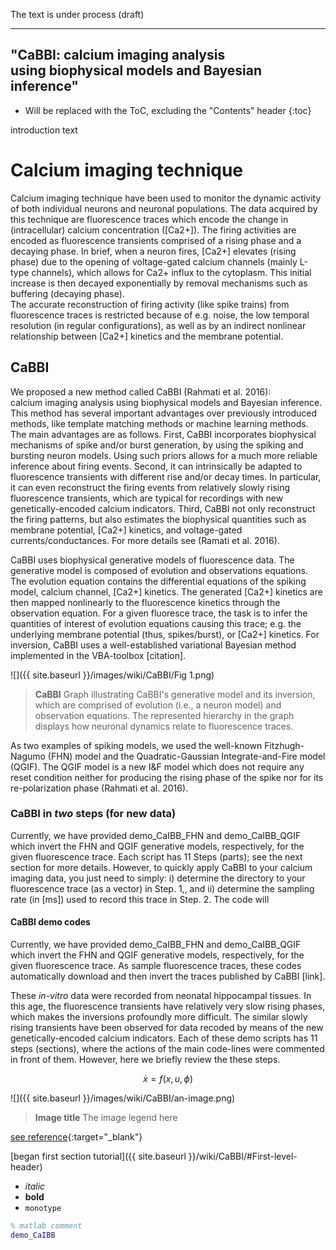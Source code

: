 The text is under process (draft)


---
"CaBBI: calcium imaging analysis using biophysical models and Bayesian inference"
---
* Will be replaced with the ToC, excluding the "Contents" header
{:toc}

introduction text

# Calcium imaging technique

Calcium imaging technique have been used to monitor the dynamic activity of both individual neurons and neuronal populations. The data acquired by this technique are fluorescence traces which encode the change in (intracellular) calcium concentration ([Ca2+]). The firing activities are encoded as fluorescence transients comprised of a rising phase and a decaying phase. In brief, when a neuron fires, [Ca2+] elevates (rising phase) due to the opening of voltage-gated calcium channels (mainly L-type channels), which allows for Ca2+ influx to the cytoplasm. This initial increase is then decayed exponentially by removal mechanisms such as buffering (decaying phase).           
The accurate reconstruction of firing activity (like spike trains) from fluorescence traces is restricted because of e.g. noise, the low temporal resolution (in regular configurations), as well as by an indirect nonlinear relationship between [Ca2+] kinetics and the membrane potential.

## CaBBI
We proposed a new method called CaBBI (Rahmati et al. 2016): calcium imaging analysis using biophysical models and Bayesian inference. This method has several important advantages over previously introduced methods, like template matching methods or machine learning methods. The main advantages are as follows. First, CaBBI incorporates biophysical mechanisms of spike and/or burst generation, by using the spiking and bursting neuron models. Using such priors allows for a much more reliable inference about firing events. Second, it can intrinsically be adapted to fluorescence transients with different rise and/or decay times. In particular, it can even reconstruct the firing events from relatively slowly rising fluorescence transients, which are typical for recordings with new genetically-encoded calcium indicators. Third, CaBBI not only reconstruct the firing patterns, but also estimates the biophysical quantities such as membrane potential, [Ca2+] kinetics, and voltage-gated currents/conductances. For more details see (Ramati et al. 2016).  

CaBBI uses biophysical generative models of fluorescence data. The generative model is composed of evolution and observations equations. The evolution equation contains the differential equations of the spiking model, calcium channel, [Ca2+] kinetics. The generated [Ca2+] kinetics are then mapped nonlinearly to the fluorescence kinetics through the  observation equation. For a given fluoresce trace, the task is to infer the quantities of interest of evolution equations causing this trace; e.g. the underlying membrane potential (thus, spikes/burst), or [Ca2+] kinetics. For inversion, CaBBI uses a well-established variational Bayesian method implemented in the VBA-toolbox [citation].

<!-- insert an image -->
![]({{ site.baseurl }}/images/wiki/CaBBI/Fig 1.png)

> **CaBBI**
Graph illustrating CaBBI's generative model and its inversion, which are comprised of evolution (i.e., a neuron model) and observation equations. The represented hierarchy in the graph displays how neuronal dynamics relate to fluorescence traces.

As two examples of spiking models, we used the well-known Fitzhugh-Nagumo (FHN) model and the Quadratic-Gaussian Integrate-and-Fire model (QGIF). The QGIF model is a new I&F model which does not require any reset condition neither for producing the rising phase of the spike nor for its re-polarization phase (Rahmati et al. 2016).    

### CaBBI in *two* steps (for **new data**)
Currently, we have provided demo_CaIBB_FHN and demo_CaIBB_QGIF which invert the FHN and QGIF generative models, respectively, for the given fluorescence trace. Each script has 11 Steps (parts); see the next section for more details. However, to quickly apply CaBBI to your calcium imaging data, you just need to simply: i) determine the directory to your fluorescence trace (as a vector) in Step. 1,, and ii) determine the sampling rate (in [ms]) used to record this trace in Step. 2. The code will   


#### CaBBI demo codes
Currently, we have provided demo_CaIBB_FHN and demo_CaIBB_QGIF which invert the FHN and QGIF generative models, respectively, for the given fluorescence trace. As sample fluorescence traces, these codes automatically download and then invert the traces published by CaBBI [link].


These *in-vitro* data were recorded from neonatal hippocampal tissues. In this age, the fluorescence transients have relatively very slow rising phases, which makes the inversions profoundly more difficult. The similar slowly rising transients have been observed for data recoded by means of the new genetically-encoded calcium indicators.
Each of these demo scripts has 11 steps (sections), where the actions of the main code-lines were commented in front of them. However, here we briefly review the these steps.







$$
\dot x = f(x,u,\phi)
$$

<!-- insert an image -->
![]({{ site.baseurl }}/images/wiki/CaBBI/an-image.png)

> **Image title**
The image legend here

<!-- insert an link -->
[see reference](http://www.sciencedirect.com/science/article/pii/S1053811915004231){:target="_blank"}

[began first section tutorial]({{ site.baseurl }}/wiki/CaBBI/#First-level-header)

<!-- make a list -->
*  _italic_
* __bold__
* `monotype`

<!-- display code -->

```matlab
% matlab comment
demo_CaIBB
```

